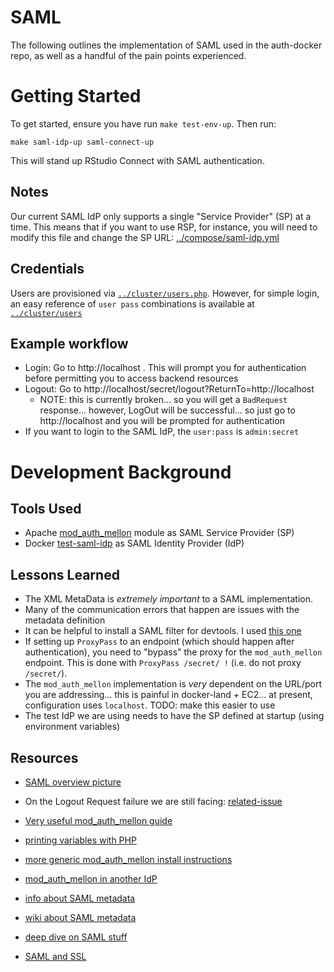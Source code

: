 # SAML

The following outlines the implementation of SAML used in the auth-docker repo, as well as a handful of the pain points experienced.

# Getting Started

To get started, ensure you have run `make test-env-up`. Then run:

```
make saml-idp-up saml-connect-up
```

This will stand up RStudio Connect with SAML authentication.

## Notes

Our current SAML IdP only supports a single "Service Provider" (SP) at a time.
This means that if you want to use RSP, for instance, you will need to modify
this file and change the SP URL:
[../compose/saml-idp.yml](../compose/saml-idp.yml)

## Credentials

Users are provisioned via [`../cluster/users.php`](../cluster/users.php).
However, for simple login, an easy reference of `user pass` combinations is
available at [`../cluster/users`](../cluster/users)

## Example workflow

- Login: Go to http://localhost . This will prompt you for authentication before permitting you to access backend resources
- Logout: Go to http://localhost/secret/logout?ReturnTo=http://localhost
	- NOTE: this is currently broken... so you will get a `BadRequest` response... however, LogOut will be successful... so just go to http://localhost and you will be prompted for authentication
- If you want to login to the SAML IdP, the `user:pass` is `admin:secret`

# Development Background

## Tools Used

- Apache [mod_auth_mellon](https://github.com/Uninett/mod_auth_mellon) module as SAML Service Provider (SP)
- Docker [test-saml-idp](https://hub.docker.com/r/kristophjunge/test-saml-idp/) as SAML Identity Provider (IdP)

## Lessons Learned

- The XML MetaData is _extremely important_ to a SAML implementation. 
- Many of the communication errors that happen are issues with the metadata definition
- It can be helpful to install a SAML filter for devtools. I used [this one](todo)
- If setting up `ProxyPass` to an endpoint (which should happen after authentication), you need to "bypass" the proxy for the `mod_auth_mellon` endpoint. This is done with `ProxyPass /secret/ !` (i.e. do not proxy `/secret/`).  
- The `mod_auth_mellon` implementation is _very_ dependent on the URL/port you are addressing... this is painful in docker-land + EC2... at present, configuration uses `localhost`. TODO: make this easier to use
- The test IdP we are using needs to have the SP defined at startup (using environment variables)


## Resources

- [SAML overview picture](https://github.com/Uninett/mod_auth_mellon/blob/master/doc/user_guide/mellon_user_guide.adoc#45-saml-web-sso-flow)
- On the Logout Request failure we are still facing: [related-issue](https://github.com/UNINETT/mod_auth_mellon/issues/61)
- [Very useful mod_auth_mellon guide](https://github.com/Uninett/mod_auth_mellon/blob/master/doc/user_guide/mellon_user_guide.adoc)
- [printing variables with PHP](https://stackoverflow.com/questions/37839967/how-do-i-get-the-username-once-logged-in-with-mod-auth-mellon)
- [more generic mod_auth_mellon install instructions](https://github.com/UNINETT/mod_auth_mellon/wiki/GenericSetup)
- [mod_auth_mellon in another IdP](https://www.keycloak.org/docs/3.3/securing_apps/topics/saml/mod-auth-mellon.html)
- [info about SAML metadata](https://documentation.commvault.com/commvault/v11/article?p=3709.htm)
- [wiki about SAML metadata](https://en.wikipedia.org/wiki/SAML_Metadata)
- [deep dive on SAML stuff](https://groups.google.com/forum/#!topic/simplesamlphp/LwiLTF9APx0)

- [SAML and SSL](https://docs.oracle.com/cd/E19182-01/820-0595/ggswc/index.html)

